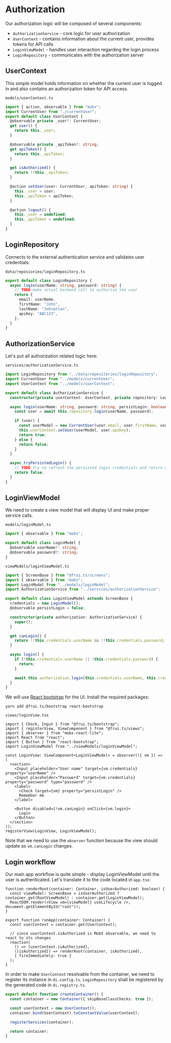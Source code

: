 # Authorization

Our authorization logic will be composed of several components:

- `AuthorizationService` - core logic for user authorization
- `UserContext` - contains information about the current user, provides tokens for API calls
- `LoginViewModel` - handles user interaction regarding the login process
- `LoginRepository` - communicates with the authorization server

## UserContext

This simple model holds information on whether the current user is logged in and also contains an authorization token for API access.

`models/userContext.ts`

```ts
import { action, observable } from "mobx";
import CurrentUser from "./currentUser";
export default class UserContext {
  @observable private _user?: CurrentUser;
  get user() {
    return this._user;
  }

  @observable private _apiToken?: string;
  get apiToken() {
    return this._apiToken;
  }

  get isAuthorized() {
    return !!this._apiToken;
  }

  @action setUser(user: CurrentUser, apiToken: string) {
    this._user = user;
    this._apiToken = apiToken;
  }

  @action logout() {
    this._user = undefined;
    this._apiToken = undefined;
  }
}
```

## LoginRepository

Connects to the external authentication service and validates user credentials.

`data/reposiories/loginRepository.ts`

```ts
export default class LoginRepository {
  async login(userName: string, password: string) {
    // TODO make actual backend call to authorize the user
    return {
      email: userName,
      firstName: "John",
      lastName: "Johnattan",
      apiKey: "ABC123",
    };
  }
}
```

## AuthorizationService

Let's put all authorization related logic here:

`services/authorizationService.ts`

```ts
import LoginRepository from "../data/repositories/loginRepository";
import CurrentUser from "../models/currentUser";
import UserContext from "../models/userContext";

export default class AuthorizationService {
  constructor(private userContext: UserContext, private repository: LoginRepository) {}

  async login(userName: string, password: string, persistLogin: boolean) {
    const user = await this.repository.login(userName, password);

    if (user) {
      const userModel = new CurrentUser(user.email, user.firstName, user.lastName);
      this.userContext.setUser(userModel, user.apiKey);
      return true;
    } else {
      return false;
    }
  }

  async tryPersistedLogin() {
    // TODO try to refresh the persisted login credentials and return whether the user is logged in
    return false;
  }
}
```

## LoginViewModel

We need to create a view model that will display UI and make proper service calls.

`models/loginModel.ts`

```ts
import { observable } from "mobx";

export default class LoginModel {
  @observable userName?: string;
  @observable password?: string;
}
```

`viewModels/loginViewModel.ts`

```ts
import { ScreenBase } from "@frui.ts/screens";
import { observable } from "mobx";
import LoginModel from "../models/loginModel";
import AuthorizationService from "../services/authorizationService";

export default class LoginViewModel extends ScreenBase {
  credentials = new LoginModel();
  @observable persistLogin = false;

  constructor(private authorization: AuthorizationService) {
    super();
  }

  get canLogin() {
    return !!this.credentials.userName && !!this.credentials.password;
  }

  async login() {
    if (!this.credentials.userName || !this.credentials.password) {
      return;
    }

    await this.authorization.login(this.credentials.userName, this.credentials.password, this.persistLogin);
  }
}
```

We will use [React bootstrap](https://react-bootstrap.github.io/) for the UI. Install the required packages:

    yarn add @frui.ts/bootstrap react-bootstrap

`views/loginView.tsx`

```tsx
import { Check, Input } from "@frui.ts/bootstrap";
import { registerView, ViewComponent } from "@frui.ts/views";
import { observer } from "mobx-react-lite";
import React from "react";
import { Button } from "react-bootstrap";
import LoginViewModel from "../viewModels/loginViewModel";

const LoginView: ViewComponent<LoginViewModel> = observer(({ vm }) => (
  <section>
    <Input placeholder="User name" target={vm.credentials} property="userName" />
    <Input placeholder="Password" target={vm.credentials} property="password" type="password" />
    <label>
      <Check target={vm} property="persistLogin" />
      Remember me
    </label>

    <Button disabled={!vm.canLogin} onClick={vm.login}>
      Login
    </Button>
  </section>
));
registerView(LoginView, LoginViewModel);
```

Note that we need to use the `observer` function because the view should update as `vm.canLogin` changes.

## Login workflow

Our main app workflow is quite simple - display LoginViewModel until the user is authenticated. Let's translate it to the code located in `app.tsx`:

```tsx
function renderRoot(container: Container, isUserAuthorized: boolean) {
  const viewModel: ScreenBase = isUserAuthorized ? container.get(RootViewModel) : container.get(LoginViewModel);
  ReactDOM.render(<View vm={viewModel} useLifecycle />, document.getElementById("root"));
}

export function runApp(container: Container) {
  const userContext = container.get(UserContext);

  // since userContext.isAuthorized is MobX observable, we need to react to its changes
  reaction(
    () => [userContext.isAuthorized],
    ([isAuthorized]) => renderRoot(container, isAuthorized),
    { fireImmediately: true }
  );
}
```

In order to make `UserContext` resolvable from the container, we need to register its instance in `di.config.ts`. `LoginRepository` shall be registered by the generated code in `di.registry.ts`.

```ts
export default function createContainer() {
  const container = new Container({ skipBaseClassChecks: true });

  const userContext = new UserContext();
  container.bind(UserContext).toConstantValue(userContext);

  registerServices(container);

  return container;
}
```
